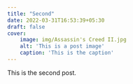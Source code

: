 ```yaml
---
title: "Second"
date: 2022-03-31T16:53:39+05:30
draft: false
cover:
    image: img/Assassin's Creed II.jpg
    alt: 'This is a post image'
    caption: 'This is the caption'
---
```


This is the second post.